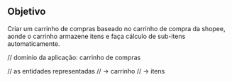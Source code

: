 ## Objetivo

Criar um carrinho de compras baseado no carrinho de compra da shopee, aonde o carrinho armazene itens e faça cálculo de sub-itens automaticamente.

// dominio da aplicação: carrinho de compras

// as entidades representadas
// -> carrinho
// -> itens
